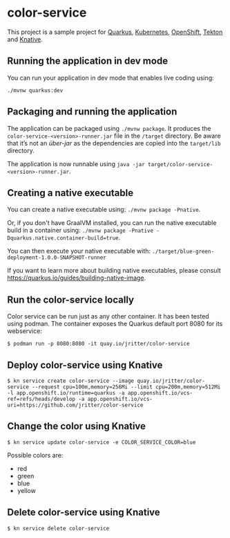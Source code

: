 # color-service

This project is a sample project for [Quarkus](https://quarkus.io/), [Kubernetes](https://kubernetes.io/), [OpenShift](https://www.openshift.com/), [Tekton](https://tekton.dev/) and [Knative](https://knative.dev/).

## Running the application in dev mode

You can run your application in dev mode that enables live coding using:
```
./mvnw quarkus:dev
```

## Packaging and running the application

The application can be packaged using `./mvnw package`.
It produces the `color-service-<version>-runner.jar` file in the `/target` directory.
Be aware that it’s not an _über-jar_ as the dependencies are copied into the `target/lib` directory.

The application is now runnable using `java -jar target/color-service-<version>-runner.jar`.

## Creating a native executable

You can create a native executable using: `./mvnw package -Pnative`.

Or, if you don't have GraalVM installed, you can run the native executable build in a container using: `./mvnw package -Pnative -Dquarkus.native.container-build=true`.

You can then execute your native executable with: `./target/blue-green-deployment-1.0.0-SNAPSHOT-runner`

If you want to learn more about building native executables, please consult https://quarkus.io/guides/building-native-image.

## Run the color-service locally

Color service can be run just as any other container. It has been tested using podman. The container exposes the Quarkus default port 8080 for its webservice:

```
$ podman run -p 8080:8080 -it quay.io/jritter/color-service
```

## Deploy color-service using Knative

```
$ kn service create color-service --image quay.io/jritter/color-service --request cpu=100m,memory=256Mi --limit cpu=200m,memory=512Mi -l app.openshift.io/runtime=quarkus -a app.openshift.io/vcs-ref=refs/heads/develop -a app.openshift.io/vcs-uri=https://github.com/jritter/color-service
```

## Change the color using Knative

```
$ kn service update color-service -e COLOR_SERVICE_COLOR=blue
```

Possible colors are:
* red
* green
* blue
* yellow

## Delete color-service using Knative

```
$ kn service delete color-service
```